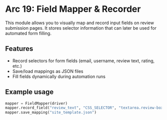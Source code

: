 # Arc 19: Field Mapper & Recorder

This module allows you to visually map and record input fields on review submission pages. It stores selector information that can later be used for automated form filling.

## Features

- Record selectors for form fields (email, username, review text, rating, etc.)
- Save/load mappings as JSON files
- Fill fields dynamically during automation runs

## Example usage

```python
mapper = FieldMapper(driver)
mapper.record_field("review_text", "CSS_SELECTOR", "textarea.review-box")
mapper.save_mapping("site_template.json")
```